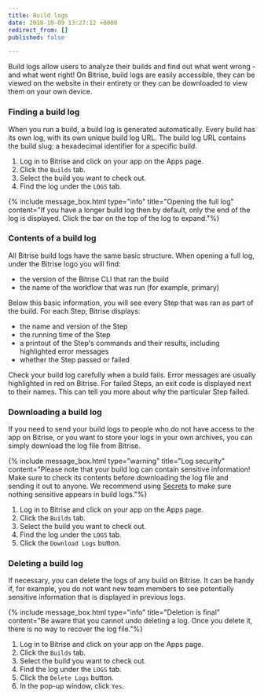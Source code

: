 ```yaml
---
title: Build logs
date: 2018-10-09 13:27:12 +0000
redirect_from: []
published: false

---
```

Build logs allow users to analyze their builds and find out what went wrong - and what went right! On Bitrise, build logs are easily accessible, they can be viewed on the website in their entirety or they can be downloaded to view them on your own device.

### Finding a build log

When you run a build, a build log is generated automatically. Every build has its own log, with its own unique build log URL. The build log URL contains the build slug: a hexadecimal identifier for a specific build.

1. Log in to Bitrise and click on your app on the Apps page.
2. Click the `Builds` tab.
3. Select the build you want to check out.
4. Find the log under the `LOGS` tab.

{% include message_box.html type="info" title="Opening the full log" content="If you have a longer build log then by default, only the end of the log is displayed. Click the bar on the top of the log to expand."%}

### Contents of a build log

All Bitrise build logs have the same basic structure. When opening a full log, under the Bitrise logo you will find:

* the version of the Bitrise CLI that ran the build
* the name of the workflow that was run (for example, primary)

Below this basic information, you will see every Step that was ran as part of the build. For each Step, Bitrise displays:

* the name and version of the Step
* the running time of the Step
* a printout of the Step's commands and their results, including highlighted error messages
* whether the Step passed or failed

Check your build log carefully when a build fails. Error messages are usually highlighted in red on Bitrise. For failed Steps, an exit code is displayed next to their names. This can tell you more about why the particular Step failed. 

### Downloading a build log

If you need to send your build logs to people who do not have access to the app on Bitrise, or you want to store your logs in your own archives, you can simply download the log file from Bitrise. 

{% include message_box.html type="warning" title="Log security" content="Please note that your build log can contain sensitive information! Make sure to check its contents before downloading the log file and sending it out to anyone. We recommend using [Secrets](https://devcenter.bitrise.io/builds/env-vars-secret-env-vars/#about-secrets) to make sure nothing sensitive appears in build logs."%} 

1. Log in to Bitrise and click on your app on the Apps page.
2. Click the `Builds` tab.
3. Select the build you want to check out.
4. Find the log under the `LOGS` tab.
5. Click the `Download Logs` button. 

### Deleting a build log

If necessary, you can delete the logs of any build on Bitrise. It can be handy if, for example, you do not want new team members to see potentially sensitive information that is displayed in previous logs. 

{% include message_box.html type="info" title="Deletion is final" content="Be aware that you cannot undo deleting a log. Once you delete it, there is no way to recover the log file."%} 

1. Log in to Bitrise and click on your app on the Apps page.
2. Click the `Builds` tab.
3. Select the build you want to check out.
4. Find the log under the `LOGS` tab.
5. Click the `Delete Logs` button. 
6. In the pop-up window, click `Yes`.